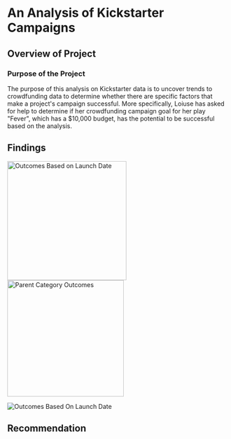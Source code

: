 # An Analysis of Kickstarter Campaigns

## Overview of Project

### Purpose of the Project
The purpose of this analysis on Kickstarter data is to uncover trends to crowdfunding data to determine whether there are specific factors that make a project's campaign successful.  More specifically, Loiuse has asked for help to determine if her crowdfunding campaign goal for her play "Fever", which has a $10,000 budget, has the potential to be successful based on the analysis.

## Findings
<img width="272" alt="Outcomes Based on Launch Date" src="https://user-images.githubusercontent.com/110485380/188962417-9a3f950b-c9a2-4b6c-854d-8cd4cf9cc420.png">


<img width="266" alt="Parent Category Outcomes" src="https://user-images.githubusercontent.com/110485380/188962593-01445b01-d97a-44f3-b2a1-da8d442bb566.png">





![Outcomes Based On Launch Date](C:/Users/jerry/Desktop/Images/OutcomesBasedOnLaunchDate.png)

## Recommendation
